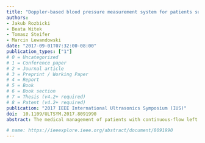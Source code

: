 ```yaml
---
title: "Doppler-based blood pressure measurement system for patients supported by a continuous-flow rotary left ventricular assist device"
authors:
- Jakub Rozbicki
- Beata Witek
- Tomasz Steifer
- Marcin Lewandowski
date: "2017-09-01T07:32:00-08:00"
publication_types: ["1"]
# 0 = Uncategorized
# 1 = Conference paper
# 2 = Journal article
# 3 = Preprint / Working Paper
# 4 = Report
# 5 = Book
# 6 = Book section
# 7 = Thesis (v4.2+ required)
# 8 = Patent (v4.2+ required)
publication: "2017 IEEE International Ultrasonics Symposium (IUS)"
doi:  10.1109/ULTSYM.2017.8091990
abstract: The medical management of patients with continuous-flow left ventricular assist devices (LVADs) requires frequent measurement and analysis of various physiological parameters. Among the most important is blood pressure (BP), which cannot be reliably measured by the standard oscillometric method because of an impaired pulsation due to continuous flow. The objective of this work is to show the feasibility of ultrasound-based BP measurement in a portable, easy to use device for patients with LVAD in home-based rehabilitation environments, enabling long-term remote monitoring. We have implemented a BP measurement system which uses continuous wave (CW) Doppler ultrasound for blood flow detection. The system is based on a standard cuff design with custom analog CW circuitry connected to a high-performance, low-power 32-bit microcontroller (ARM Cortex-M7). The uC is responsible for system control, as well as Doppler signal acquisition and processing. A dedicated ultrasound probe equipped with an elastic strap is placed over the radial artery. In the target solution, the cuff pressure and CW signal will be analyzed in real-time to provide systolic and/or mean blood pressure. At present, we have acquired raw signals for off-line analysis. The system was tested in clinical experiments both on healthy patients and patients with three types of commercially available LVADs (HeartWare, HeartMate II and HeartMate III). The observed morphology of Doppler signals in patients with LVADs was much more variable between patients and pumps. In most cases, we were able to estimate the systolic pressure, but the measurement of diastolic pressure was not conclusive. We observed variable blood flow patterns generated by the Lavare cycle (a periodic speed modulation feature of some LVADs), which further complicates the estimation. A prototype of an automatic BP measuring device for patients with rotary LVADs has been demonstrated. In the next step, we are planning an animal validation study with invasive blood pressure monitoring.

# name: https://ieeexplore.ieee.org/abstract/document/8091990
---
```

